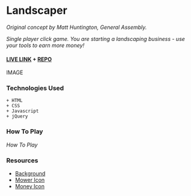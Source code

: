 # Landscaper

_Original concept by Matt Huntington, General Assembly._

_Single player click game.  You are starting a landscaping business - use your tools to earn more money!_

#### [LIVE LINK](https://cwithac.github.io/games/landscaper/) + [REPO](https://github.com/cwithac/cwithac.github.io/tree/master/games/landscaper)

IMAGE

### Technologies Used

```
+ HTML
+ CSS
+ Javascript
+ jQuery
```

### How To Play
_How To Play_

### Resources
- [Background](https://pixabay.com/en/dew-morning-meadow-bokeh-morgentau-1507498/)
- [Mower Icon](https://pixabay.com/en/lawnmower-lawn-mower-lawn-mower-155231/)
- [Money Icon](https://pixabay.com/en/bag-money-wealth-revenue-finance-147782/)
